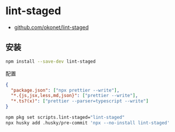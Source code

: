 # lint-staged

- [github.com/okonet/lint-staged](https://github.com/okonet/lint-staged)

## 安装

```bash npm2yarn
npm install --save-dev lint-staged
```

配置

```json title='.lintstagedrc.json'
{
  "package.json": ["npx prettier --write"],
  "*.{js,jsx,less,md,json}": ["prettier --write"],
  "*.ts?(x)": ["prettier --parser=typescript --write"]
}
```

```bash
npm pkg set scripts.lint-staged="lint-staged"
npx husky add .husky/pre-commit 'npx --no-install lint-staged'
```
